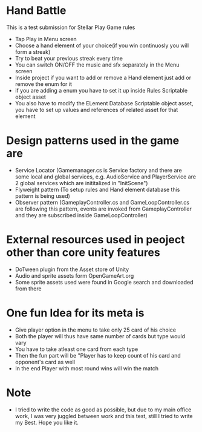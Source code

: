 # Hand Battle
This is a test submission for Stellar Play
Game rules
- Tap Play in Menu screen
- Choose a hand element of your choice(if you win continuosly you will form a streak)
- Try to beat your previous streak every time
- You can switch ON/OFF the music and sfx separately in the Menu screen
- Inside project if you want to add or remove a Hand element just add or remove the enum for it
- if you are adding a enum you have to set it up inside Rules Scriptable object asset
- You also have to modify the ELement Database Scriptable object asset, you have to set up values and references of related asset for that element

# Design patterns used in the game are
- Service Locator (Gamemanager.cs is Service factory and there are some local and global services, e.g. AudioService and PlayerService are 2 global services which are inititalized in "InitScene")
- Flyweight pattern (To setup rules and Hand element database this pattern is being used)
- Observer pattern (GameplayController.cs and GameLoopController.cs are following this pattern, events are invoked from GameplayController and they are subscribed inside GameLoopController)

# External resources used in peoject other than core unity features
- DoTween plugin from the Asset store of Unity
- Audio and sprite assets form OpenGameArt.org
- Some sprite assets used were found in Google search and downloaded from there

# One fun Idea for its meta is
- Give player option in the menu to take only 25 card of his choice
- Both the player will thus have same number of cards but type would vary
- You have to take atleast one card from each type
- Then the fun part will be "Player has to keep count of his card and opponent's card as well
- In the end Player with most round wins will win the match

# Note
- I tried to write the code as good as possible, but due to my main office work, I was very juggled between work and this test, still I tried to write my Best. Hope you like it.

